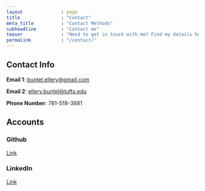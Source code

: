 ```yaml
---
layout              : page
title               : "Contact"
meta_title          : "Contact Methods"
subheadline         : "Contact me"
teaser              : "Need to get in touch with me? Find my details here."
permalink           : "/contact/"
---
```


## Contact Info 
**Email 1**: buntel.ellery@gmail.com

**Email 2**: ellery.buntel@tufts.edu

**Phone Number**: 781-518-3881

## Accounts
### Github
[Link](https://github.com/ebuntel/)

### LinkedIn
[Link](https://www.linkedin.com/in/ellery-buntel/)
